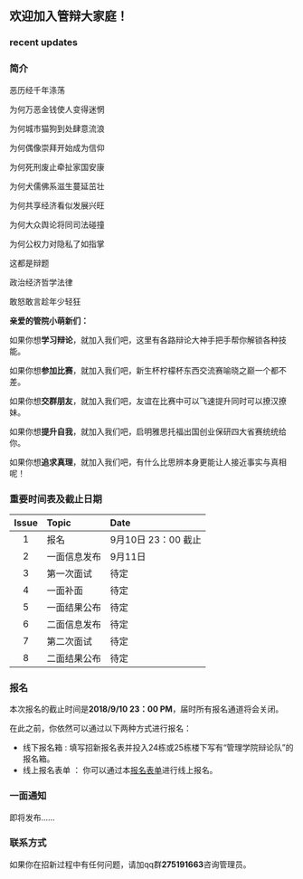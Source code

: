 ## 欢迎加入管辩大家庭！


### recent updates



### 简介
恶历经千年涤荡

为何万恶金钱使人变得迷惘

为何城市猫狗到处肆意流浪

为何偶像崇拜开始成为信仰

为何死刑废止牵扯家国安康

为何犬儒佛系滋生蔓延茁壮

为何共享经济看似发展兴旺

为何大众舆论将同司法碰撞

为何公权力对隐私了如指掌

这都是辩题

政治经济哲学法律

敢怒敢言趁年少轻狂

**亲爱的管院小萌新们：**

  如果你想**学习辩论**，就加入我们吧，这里有各路辩论大神手把手帮你解锁各种技能。

  如果你想**参加比赛**，就加入我们吧，新生杯柠檬杯东西交流赛喻晓之巅一个都不差。

  如果你想**交群朋友**，就加入我们吧，友谊在比赛中可以飞速提升同时可以撩汉撩妹。

  如果你想**提升自我**，就加入我们吧，启明雅思托福出国创业保研四大省赛统统给你。

  如果你想**追求真理**，就加入我们吧，有什么比思辨本身更能让人接近事实与真相呢！


### 重要时间表及截止日期

| Issue | Topic       | Date |
|:---:|:----------|:------------|
| 1  | 报名 | 9月10日 23：00 截止 |     
| 2  | 一面信息发布 |     9月11日     |
| 3  | 第一次面试  | 待定         |
| 4  | 一面补面  | 待定         |
| 5  | 一面结果公布  | 待定         |
| 6  | 二面信息发布  | 待定        |
| 7  | 第二次面试  | 待定         |
| 8  | 二面结果公布  | 待定         |



### 报名
 本次报名的截止时间是**2018/9/10 23：00 PM**，届时所有报名通道将会关闭。
 
 在此之前，你依然可以通过以下两种方式进行报名：
 - 线下报名箱 : 填写招新报名表并投入24栋或25栋楼下写有“管理学院辩论队”的报名箱。
 - 线上报名表单 ： 你可以通过本[报名表单](https://www.wjx.top/m/27387814.aspx)进行线上报名。

### 一面通知
即将发布......

### 联系方式
如果你在招新过程中有任何问题，请加qq群**275191663**咨询管理员。
